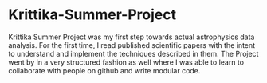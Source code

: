 # Krittika-Summer-Project

Krittika Summer Project was my first step towards actual astrophysics data analysis. For the first time, I read published
scientific papers with the intent to understand and implement the techniques described in them. The Project went by in a very 
structured fashion as well where I was able to learn to collaborate with people on github and write modular code. 











